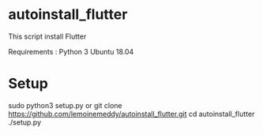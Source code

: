# autoinstall_flutter

This script install Flutter


Requirements :
Python 3
Ubuntu 18.04

# Setup
sudo python3 setup.py
or
git clone https://github.com/lemoinemeddy/autoinstall_flutter.git
cd autoinstall_flutter
./setup.py
